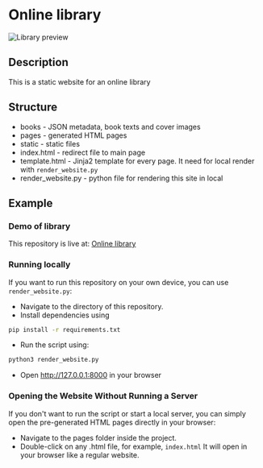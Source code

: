 # Online library
![Library preview](https://dvmn.org/media/image_TLlI3D8.png)
## Description
This is a static website for an online library
## Structure
- books - JSON metadata, book texts and cover images
- pages - generated HTML pages
- static - static files
- index.html - redirect file to main page
- template.html - Jinja2 template for every page. It need for local render with `render_website.py`
- render_website.py - python file for rendering this site in local
## Example
### Demo of library
This repository is live at: [Online library](https://svillors.github.io/library)
### Running locally
If you want to run this repository on your own device, you can use `render_website.py`:
- Navigate to the directory of this repository.
- Install dependencies using
```bash
pip install -r requirements.txt
```
- Run the script using:
```bash
python3 render_website.py
```
- Open http://127.0.0.1:8000 in your browser
### Opening the Website Without Running a Server
If you don't want to run the script or start a local server, you can simply open the pre-generated HTML pages directly in your browser:
- Navigate to the pages folder inside the project.
- Double-click on any .html file, for example, `index.html` It will open in your browser like a regular website.